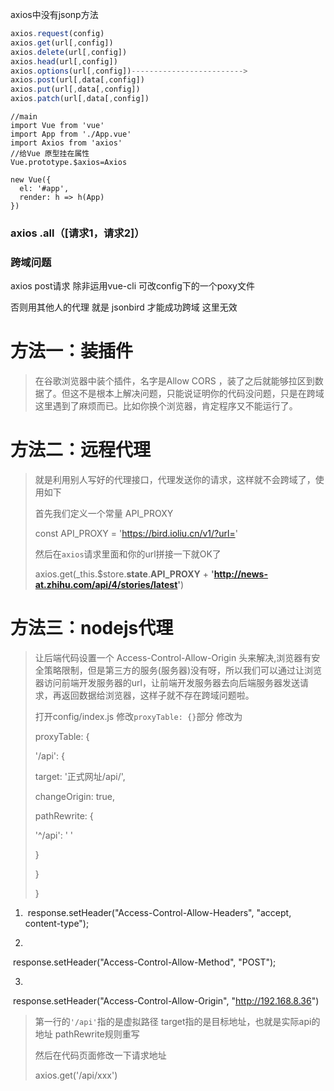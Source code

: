 axios中没有jsonp方法

```javascript
axios.request(config)
axios.get(url[,config])
axios.delete(url[,config])
axios.head(url[,config])
axios.options(url[,config])------------------------->
axios.post(url[,data[,config])
axios.put(url[,data[,config])
axios.patch(url[,data[,config])
```

```vue
//main
import Vue from 'vue'
import App from './App.vue'
import Axios from 'axios'
//给Vue 原型挂在属性
Vue.prototype.$axios=Axios

new Vue({
  el: '#app',
  render: h => h(App)
})

```

### axios .all（[请求1，请求2]）

### 跨域问题

axios post请求 除非运用vue-cli  可改config下的一个poxy文件

否则用其他人的代理 就是 jsonbird 才能成功跨域 这里无效

# 方法一：装插件

> 在谷歌浏览器中装个插件，名字是Allow CORS ，装了之后就能够拉区到数据了。但这不是根本上解决问题，只能说证明你的代码没问题，只是在跨域这里遇到了麻烦而已。比如你换个浏览器，肯定程序又不能运行了。

# 方法二：远程代理

> 就是利用别人写好的代理接口，代理发送你的请求，这样就不会跨域了，使用如下
>
> 首先我们定义一个常量 API_PROXY
>
> const API_PROXY = 'https://bird.ioliu.cn/v1/?url='
>
> 然后在`axios`请求里面和你的url拼接一下就OK了
>
> axios.get(_this.$store.**state**.**API_PROXY** + **'http://news-at.zhihu.com/api/4/stories/latest'**)

# 方法三：nodejs代理

> 让后端代码设置一个 Access-Control-Allow-Origin 头来解决,浏览器有安全策略限制，但是第三方的服务(服务器)没有呀，所以我们可以通过让浏览器访问前端开发服务器的url，让前端开发服务器去向后端服务器发送请求，再返回数据给浏览器，这样子就不存在跨域问题啦。
>
> 打开config/index.js 修改`proxyTable: {}`部分 修改为
>
> proxyTable: {
>
> '/api': {
>
> target: '正式网址/api/',
>
> changeOrigin: true,
>
> pathRewrite: {
>
> '^/api': ' '
>
> }
>
> }
>
> }



1. ​		response.setHeader("Access-Control-Allow-Headers", "accept, content-type");

2. 

   ​		response.setHeader("Access-Control-Allow-Method", "POST");

3. 

   ​		response.setHeader("Access-Control-Allow-Origin", "http://192.168.8.36")

> 第一行的`'/api'`指的是虚拟路径 target指的是目标地址，也就是实际api的地址 pathRewrite规则重写
>
> 然后在代码页面修改一下请求地址
>
> axios.get('/api/xxx')